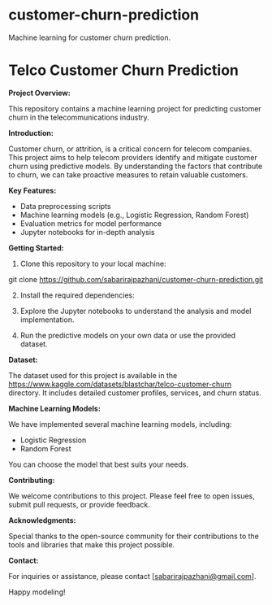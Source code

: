 # customer-churn-prediction
Machine learning for customer churn prediction.

# Telco Customer Churn Prediction

**Project Overview:**

This repository contains a machine learning project for predicting customer churn in the telecommunications industry.

**Introduction:**

Customer churn, or attrition, is a critical concern for telecom companies. This project aims to help telecom providers identify and mitigate customer churn using predictive models. By understanding the factors that contribute to churn, we can take proactive measures to retain valuable customers.

**Key Features:**

- Data preprocessing scripts
- Machine learning models (e.g., Logistic Regression, Random Forest)
- Evaluation metrics for model performance
- Jupyter notebooks for in-depth analysis

**Getting Started:**

1. Clone this repository to your local machine:

git clone https://github.com/sabarirajpazhani/customer-churn-prediction.git

2. Install the required dependencies:

3. Explore the Jupyter notebooks to understand the analysis and model implementation.

4. Run the predictive models on your own data or use the provided dataset.

**Dataset:**

The dataset used for this project is available in the https://www.kaggle.com/datasets/blastchar/telco-customer-churn directory. It includes detailed customer profiles, services, and churn status.

**Machine Learning Models:**

We have implemented several machine learning models, including:

- Logistic Regression
- Random Forest

You can choose the model that best suits your needs.

**Contributing:**

We welcome contributions to this project. Please feel free to open issues, submit pull requests, or provide feedback.


**Acknowledgments:**

Special thanks to the open-source community for their contributions to the tools and libraries that make this project possible.

**Contact:**

For inquiries or assistance, please contact [sabarirajpazhani@gmail.com].

Happy modeling!


